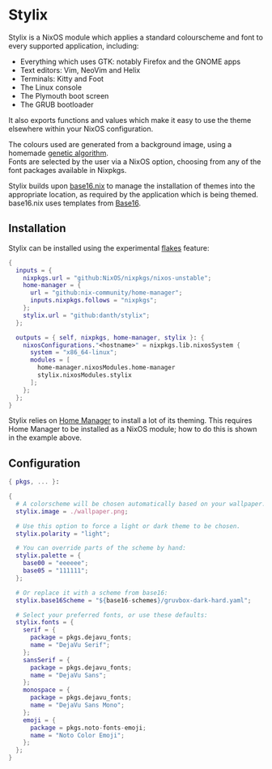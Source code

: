# Stylix

Stylix is a NixOS module which applies a standard colourscheme and font to every supported application, including:

- Everything which uses GTK: notably Firefox and the GNOME apps
- Text editors: Vim, NeoVim and Helix
- Terminals: Kitty and Foot
- The Linux console
- The Plymouth boot screen
- The GRUB bootloader

It also exports functions and values which make it easy to use the theme elsewhere within your NixOS configuration.

The colours used are generated from a background image, using a homemade [genetic algorithm](https://en.wikipedia.org/wiki/Genetic_algorithm).  
Fonts are selected by the user via a NixOS option, choosing from any of the font packages available in Nixpkgs.

Stylix builds upon [base16.nix](https://github.com/SenchoPens/base16.nix#base16nix) to manage the installation of themes into the appropriate location, as required by the application which is being themed.  
base16.nix uses templates from [Base16](http://chriskempson.com/projects/base16/).

## Installation

Stylix can be installed using the experimental
[flakes](https://nixos.wiki/wiki/Flakes) feature:

```nix
{
  inputs = {
    nixpkgs.url = "github:NixOS/nixpkgs/nixos-unstable";
    home-manager = {
      url = "github:nix-community/home-manager";
      inputs.nixpkgs.follows = "nixpkgs";
    };
    stylix.url = "github:danth/stylix";
  };

  outputs = { self, nixpkgs, home-manager, stylix }: {
    nixosConfigurations."<hostname>" = nixpkgs.lib.nixosSystem {
      system = "x86_64-linux";
      modules = [
        home-manager.nixosModules.home-manager
        stylix.nixosModules.stylix
      ];
    };
  };
}
```

Stylix relies on [Home Manager](https://github.com/nix-community/home-manager)
to install a lot of its theming. This requires Home Manager to be installed as
a NixOS module; how to do this is shown in the example above.

## Configuration

```nix
{ pkgs, ... }:

{
  # A colorscheme will be chosen automatically based on your wallpaper.
  stylix.image = ./wallpaper.png;

  # Use this option to force a light or dark theme to be chosen.
  stylix.polarity = "light";

  # You can override parts of the scheme by hand:
  stylix.palette = {
    base00 = "eeeeee";
    base05 = "111111";
  };

  # Or replace it with a scheme from base16:
  stylix.base16Scheme = "${base16-schemes}/gruvbox-dark-hard.yaml";

  # Select your preferred fonts, or use these defaults:
  stylix.fonts = {
    serif = {
      package = pkgs.dejavu_fonts;
      name = "DejaVu Serif";
    };
    sansSerif = {
      package = pkgs.dejavu_fonts;
      name = "DejaVu Sans";
    };
    monospace = {
      package = pkgs.dejavu_fonts;
      name = "DejaVu Sans Mono";
    };
    emoji = {
      package = pkgs.noto-fonts-emoji;
      name = "Noto Color Emoji";
    };
  };
}
```
